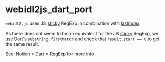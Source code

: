 # webidl2js_dart_port

`webidl2.js` uses JS [sticky] RegExp in combination with [lastIndex].

As there does not seem to be an equivalent for the JS [sticky] RegExp, we use Dart’s `substring`, `firstMatch` and check that `result.start == 0` to get the same result.

See: Notion > Dart > [RegExp] for more info.

[sticky]: https://developer.mozilla.org/en-US/docs/Web/JavaScript/Reference/Global_Objects/RegExp/sticky
[lastIndex]: https://developer.mozilla.org/en-US/docs/Web/JavaScript/Reference/Global_Objects/RegExp/lastIndex
[RegExp]: https://www.notion.so/reference-material/RegExp-f69ec2025e194dfa9927d19003f22b11
